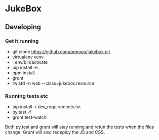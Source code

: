 # JukeBox

## Developing

### Get it running
- git clone https://github.com/armooo/jukebox.git
- virtualenv venv
- . env/bin/activate
- pip install -e .
- npm install .
- grunt
- twistd -n web --class=jukebox.resource

### Running tests etc
- pip install -r dev\_requirements.txt
- py.test -f
- grunt test-watch

Both py.test and grunt will stay running and retun the tests when the files
change. Grunt will also redeploy the JS  and CSS.
